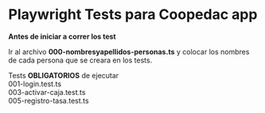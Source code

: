 # Playwright Tests para Coopedac app

**Antes de iniciar a correr los test**  

Ir al archivo **000-nombresyapellidos-personas.ts** y colocar los nombres de cada persona que se creara en los tests.  

Tests **OBLIGATORIOS** de ejecutar   
001-login.test.ts   
003-activar-caja.test.ts  
005-registro-tasa.test.ts 
